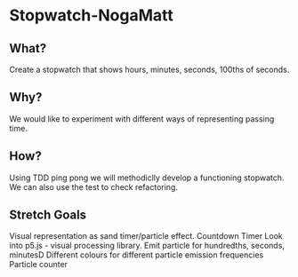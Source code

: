 # Stopwatch-NogaMatt

## What?
Create a stopwatch that shows hours, minutes, seconds, 100ths of seconds.

## Why?
We would like to experiment with different ways of representing passing time.

## How?
Using TDD ping pong we will methodiclly develop a functioning stopwatch. We can also use the test to check refactoring.

## Stretch Goals
Visual representation as sand timer/particle effect.
Countdown Timer
Look into p5.js - visual processing library.
Emit particle for hundredths, seconds, minutesD
Different colours for different particle emission frequencies
Particle counter
